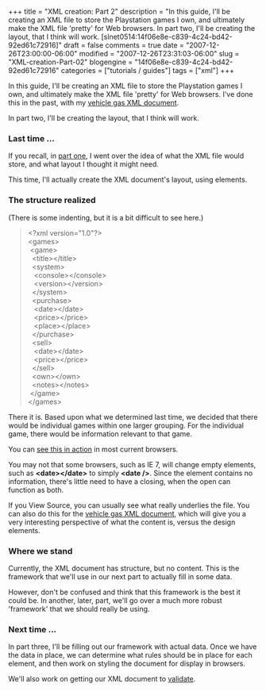 +++
title = "XML creation: Part 2"
description = "In this guide, I'll be creating an XML file to store the Playstation games I own, and ultimately make the XML file 'pretty' for Web browsers. In part two, I'll be creating the layout, that I think will work. [slnet0514:14f06e8e-c839-4c24-bd42-92ed61c72916]"
draft = false
comments = true
date = "2007-12-26T23:00:00-06:00"
modified = "2007-12-26T23:31:03-06:00"
slug = "XML-creation-Part-02"
blogengine = "14f06e8e-c839-4c24-bd42-92ed61c72916"
categories = ["tutorials / guides"]
tags = ["xml"]
+++

<p>
In this guide, I&#39;ll be creating an XML file to store the Playstation games I own, and ultimately make the XML file &#39;pretty&#39; for Web browsers. I&#39;ve done this in the past, with my <a href="http://jamesrskemp.net/vehicle_gas.xml" target="_blank">vehicle gas XML document</a>. 
</p>
<div class="note">
<p>
In part two, I&#39;ll be creating the layout, that I think will work. 
</p>
</div>
<h3>Last time ...</h3>
<p>
If you recall, in <a href="/words/post/XML-creation-Part-01.aspx">part one</a>, I went over the idea of what the XML file would store, and what layout I thought it might need. 
</p>
<p>
This time, I&#39;ll actually create the XML document&#39;s layout, using elements. 
</p>
<h3>The structure realized</h3>
<div class="note">
<p>
(There is some indenting, but it is a bit difficult to see here.) 
</p>
</div>
<blockquote>
	<p>
	&lt;?xml version=&quot;1.0&quot;?&gt;<br />
	&lt;games&gt;<br />
	&nbsp;&lt;game&gt;<br />
	&nbsp;&nbsp;&lt;title&gt;&lt;/title&gt;<br />
	&nbsp;&nbsp;&lt;system&gt;<br />
	&nbsp;&nbsp;&nbsp;&lt;console&gt;&lt;/console&gt;<br />
	&nbsp;&nbsp;&nbsp;&lt;version&gt;&lt;/version&gt;<br />
	&nbsp;&nbsp;&lt;/system&gt;<br />
	&nbsp;&nbsp;&lt;purchase&gt;<br />
	&nbsp;&nbsp;&nbsp;&lt;date&gt;&lt;/date&gt;<br />
	&nbsp;&nbsp;&nbsp;&lt;price&gt;&lt;/price&gt;<br />
	&nbsp;&nbsp;&nbsp;&lt;place&gt;&lt;/place&gt;<br />
	&nbsp;&nbsp;&lt;/purchase&gt;<br />
	&nbsp;&nbsp;&lt;sell&gt;<br />
	&nbsp;&nbsp;&nbsp;&lt;date&gt;&lt;/date&gt;<br />
	&nbsp;&nbsp;&nbsp;&lt;price&gt;&lt;/price&gt;<br />
	&nbsp;&nbsp;&lt;/sell&gt;<br />
	&nbsp;&nbsp;&lt;own&gt;&lt;/own&gt;<br />
	&nbsp;&nbsp;&lt;notes&gt;&lt;/notes&gt;<br />
	&nbsp;&lt;/game&gt;<br />
	&lt;/games&gt;&nbsp; 
	</p>
</blockquote>
<p>
There it is. Based upon what we determined last time, we decided that there would be individual games within one larger grouping. For the individual game, there would be information relevant to that game. 
</p>
<p>
You can <a href="/files/xml_creation/part2.xml" target="_blank">see this in action</a> in most current browsers. 
</p>
<div class="tip">
<p>
You may not that some browsers, such as IE 7, will change empty elements, such as <strong>&lt;date&gt;&lt;/date&gt;</strong> to simply <strong>&lt;date /&gt;</strong>. Since the element contains no information, there&#39;s little need to have a closing, when the open can function as both. 
</p>
<p>
If you View Source, you can usually see what really underlies the file. You can also do this for the <a href="http://jamesrskemp.net/vehicle_gas.xml" target="_blank">vehicle gas XML document</a>, which will give you a very interesting perspective of what the content is, versus the design elements. 
</p>
</div>
<h3>Where we stand</h3>
<p>
Currently, the XML document has structure, but no content. This is the framework that we&#39;ll use in our next part to actually fill in some data. 
</p>
<p>
However, don&#39;t be confused and think that this framework is the best it could be. In another, later, part, we&#39;ll go over a much more robust &#39;framework&#39; that we should really be using. 
</p>
<h3>Next time ...</h3>
<p>
In part three, I&#39;ll be filling out our framework with actual data. Once we have the data in place, we can determine what rules should be in place for each element, and then work on styling the document for display in browsers. 
</p>
<p>
We&#39;ll also work on getting our XML document to <a href="http://www.validome.org/xml/validate/" target="_blank">validate</a>. 
</p>

